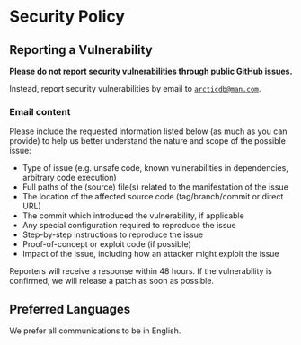 # Security Policy

## Reporting a Vulnerability

**Please do not report security vulnerabilities through public GitHub issues.**

Instead, report security vulnerabilities by email to [`arcticdb@man.com`](mailto:arcticdb@man.com).

### Email content

Please include the requested information listed below (as much as you can provide) to help us better understand the nature and scope of the possible issue:

  * Type of issue (e.g. unsafe code, known vulnerabilities in dependencies, arbitrary code execution)
  * Full paths of the (source) file(s) related to the manifestation of the issue
  * The location of the affected source code (tag/branch/commit or direct URL)
  * The commit which introduced the vulnerability, if applicable
  * Any special configuration required to reproduce the issue
  * Step-by-step instructions to reproduce the issue
  * Proof-of-concept or exploit code (if possible)
  * Impact of the issue, including how an attacker might exploit the issue

Reporters will receive a response within 48 hours. If the vulnerability is confirmed, we will release a patch as soon as possible.

## Preferred Languages

We prefer all communications to be in English.
